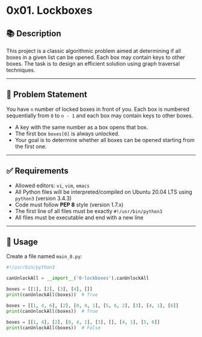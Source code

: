 # 0x01. Lockboxes

## 📚 Description

This project is a classic algorithmic problem aimed at determining if all boxes in a given list can be opened. Each box may contain keys to other boxes. The task is to design an efficient solution using graph traversal techniques.

---

## 🧠 Problem Statement

You have `n` number of locked boxes in front of you. Each box is numbered sequentially from `0` to `n - 1` and each box may contain keys to other boxes.

- A key with the same number as a box opens that box.
- The first box `boxes[0]` is always unlocked.
- Your goal is to determine whether all boxes can be opened starting from the first one.

---

## ✅ Requirements

- Allowed editors: `vi`, `vim`, `emacs`
- All Python files will be interpreted/compiled on Ubuntu 20.04 LTS using `python3` (version 3.4.3)
- Code must follow **PEP 8** style (version 1.7.x)
- The first line of all files must be exactly `#!/usr/bin/python3`
- All files must be executable and end with a new line

---

## 🔧 Usage

Create a file named `main_0.py`:

```python
#!/usr/bin/python3

canUnlockAll = __import__('0-lockboxes').canUnlockAll

boxes = [[1], [2], [3], [4], []]
print(canUnlockAll(boxes))  # True

boxes = [[1, 4, 6], [2], [0, 4, 1], [5, 6, 2], [3], [4, 1], [6]]
print(canUnlockAll(boxes))  # True

boxes = [[1, 4], [2], [0, 4, 1], [3], [], [4, 1], [5, 6]]
print(canUnlockAll(boxes))  # False
```
